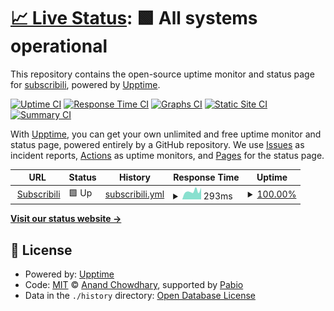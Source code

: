 # [📈 Live Status](https://status.subscribili.com): <!--live status--> **🟩 All systems operational**

This repository contains the open-source uptime monitor and status page for [subscribili](https://status.subscribili.com), powered by [Upptime](https://github.com/upptime/upptime).

[![Uptime CI](https://github.com/subscribili/susbcribili-status/workflows/Uptime%20CI/badge.svg)](https://github.com/subscribili/susbcribili-status/actions?query=workflow%3A%22Uptime+CI%22)
[![Response Time CI](https://github.com/subscribili/susbcribili-status/workflows/Response%20Time%20CI/badge.svg)](https://github.com/subscribili/susbcribili-status/actions?query=workflow%3A%22Response+Time+CI%22)
[![Graphs CI](https://github.com/subscribili/susbcribili-status/workflows/Graphs%20CI/badge.svg)](https://github.com/subscribili/susbcribili-status/actions?query=workflow%3A%22Graphs+CI%22)
[![Static Site CI](https://github.com/subscribili/susbcribili-status/workflows/Static%20Site%20CI/badge.svg)](https://github.com/subscribili/susbcribili-status/actions?query=workflow%3A%22Static+Site+CI%22)
[![Summary CI](https://github.com/subscribili/susbcribili-status/workflows/Summary%20CI/badge.svg)](https://github.com/subscribili/susbcribili-status/actions?query=workflow%3A%22Summary+CI%22)

With [Upptime](https://upptime.js.org), you can get your own unlimited and free uptime monitor and status page, powered entirely by a GitHub repository. We use [Issues](https://github.com/subscribili/susbcribili-status/issues) as incident reports, [Actions](https://github.com/subscribili/susbcribili-status/actions) as uptime monitors, and [Pages](https://status.subscribili.com) for the status page.

<!--start: status pages-->
<!-- This summary is generated by Upptime (https://github.com/upptime/upptime) -->
<!-- Do not edit this manually, your changes will be overwritten -->
<!-- prettier-ignore -->
| URL | Status | History | Response Time | Uptime |
| --- | ------ | ------- | ------------- | ------ |
| <img alt="" src="https://icons.duckduckgo.com/ip3/app.subscribili.com.ico" height="13"> [Subscribili](https://app.subscribili.com) | 🟩 Up | [subscribili.yml](https://github.com/subscribili/subscribili-status/commits/HEAD/history/subscribili.yml) | <details><summary><img alt="Response time graph" src="./graphs/subscribili/response-time-week.png" height="20"> 293ms</summary><br><a href="https://status.subscribili.com/history/subscribili"><img alt="Response time 297" src="https://img.shields.io/endpoint?url=https%3A%2F%2Fraw.githubusercontent.com%2Fsubscribili%2Fsubscribili-status%2FHEAD%2Fapi%2Fsubscribili%2Fresponse-time.json"></a><br><a href="https://status.subscribili.com/history/subscribili"><img alt="24-hour response time 405" src="https://img.shields.io/endpoint?url=https%3A%2F%2Fraw.githubusercontent.com%2Fsubscribili%2Fsubscribili-status%2FHEAD%2Fapi%2Fsubscribili%2Fresponse-time-day.json"></a><br><a href="https://status.subscribili.com/history/subscribili"><img alt="7-day response time 293" src="https://img.shields.io/endpoint?url=https%3A%2F%2Fraw.githubusercontent.com%2Fsubscribili%2Fsubscribili-status%2FHEAD%2Fapi%2Fsubscribili%2Fresponse-time-week.json"></a><br><a href="https://status.subscribili.com/history/subscribili"><img alt="30-day response time 287" src="https://img.shields.io/endpoint?url=https%3A%2F%2Fraw.githubusercontent.com%2Fsubscribili%2Fsubscribili-status%2FHEAD%2Fapi%2Fsubscribili%2Fresponse-time-month.json"></a><br><a href="https://status.subscribili.com/history/subscribili"><img alt="1-year response time 297" src="https://img.shields.io/endpoint?url=https%3A%2F%2Fraw.githubusercontent.com%2Fsubscribili%2Fsubscribili-status%2FHEAD%2Fapi%2Fsubscribili%2Fresponse-time-year.json"></a></details> | <details><summary><a href="https://status.subscribili.com/history/subscribili">100.00%</a></summary><a href="https://status.subscribili.com/history/subscribili"><img alt="All-time uptime 100.00%" src="https://img.shields.io/endpoint?url=https%3A%2F%2Fraw.githubusercontent.com%2Fsubscribili%2Fsubscribili-status%2FHEAD%2Fapi%2Fsubscribili%2Fuptime.json"></a><br><a href="https://status.subscribili.com/history/subscribili"><img alt="24-hour uptime 100.00%" src="https://img.shields.io/endpoint?url=https%3A%2F%2Fraw.githubusercontent.com%2Fsubscribili%2Fsubscribili-status%2FHEAD%2Fapi%2Fsubscribili%2Fuptime-day.json"></a><br><a href="https://status.subscribili.com/history/subscribili"><img alt="7-day uptime 100.00%" src="https://img.shields.io/endpoint?url=https%3A%2F%2Fraw.githubusercontent.com%2Fsubscribili%2Fsubscribili-status%2FHEAD%2Fapi%2Fsubscribili%2Fuptime-week.json"></a><br><a href="https://status.subscribili.com/history/subscribili"><img alt="30-day uptime 100.00%" src="https://img.shields.io/endpoint?url=https%3A%2F%2Fraw.githubusercontent.com%2Fsubscribili%2Fsubscribili-status%2FHEAD%2Fapi%2Fsubscribili%2Fuptime-month.json"></a><br><a href="https://status.subscribili.com/history/subscribili"><img alt="1-year uptime 100.00%" src="https://img.shields.io/endpoint?url=https%3A%2F%2Fraw.githubusercontent.com%2Fsubscribili%2Fsubscribili-status%2FHEAD%2Fapi%2Fsubscribili%2Fuptime-year.json"></a></details>

<!--end: status pages-->

[**Visit our status website →**](https://status.subscribili.com)

## 📄 License

- Powered by: [Upptime](https://github.com/upptime/upptime)
- Code: [MIT](./LICENSE) © [Anand Chowdhary](https://anandchowdhary.com), supported by [Pabio](https://pabio.com)
- Data in the `./history` directory: [Open Database License](https://opendatacommons.org/licenses/odbl/1-0/)
